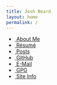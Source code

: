 ```yaml
---
title: Josh Beard
layout: home
permalink: /
---
```

<div id="links">
    <ul>
        <li><a href="/me/" title="About Josh Beard"><i class="fas fa-fw fa-id-card"></i>&nbsp;<span>About Me</span></a></li>
        <li><a href="/resume/" title="Josh Beard's Résumé"><i class="fas fa-fw fa-briefcase"></i>&nbsp;<span>Résumé</span></a></li>
        <li><a href="/posts" title="Posts"><i class="fa-solid fa-fw fa-file-lines"></i>&nbsp;<span>Posts</span></a></li>
        <li><a href="https://github.com/joshbeard" title="github.com/joshbeard"><i class="fab fa-fw fa-github"></i>&nbsp;<span>GitHub</span></a></li>
        <li><a href="mailto:hello@joshbeard.me" title="hello@joshbeard.me"><i class="fas fa-fw fa-envelope"></i>&nbsp;<span>E-Mail</span></a></li>
        <li><a href="/gpg" title="My GPG keys"><i class="fas fa-fw fa-key"></i>&nbsp;<span>GPG</span></a></li>
        <li><a href="/site/" title="About This Site"><i class="fas fa-fw fa-layer-group"></i>&nbsp;<span>Site Info</span></a></li>
    </ul>
</div>